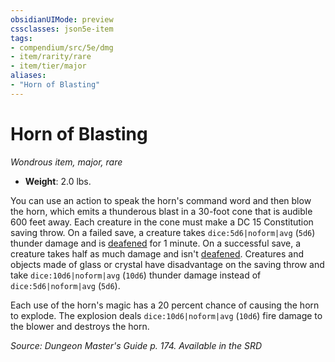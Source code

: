 ```yaml
---
obsidianUIMode: preview
cssclasses: json5e-item
tags:
- compendium/src/5e/dmg
- item/rarity/rare
- item/tier/major
aliases: 
- "Horn of Blasting"
---
```

# Horn of Blasting
*Wondrous item, major, rare*  

- **Weight**: 2.0 lbs.

You can use an action to speak the horn's command word and then blow the horn, which emits a thunderous blast in a 30-foot cone that is audible 600 feet away. Each creature in the cone must make a DC 15 Constitution saving throw. On a failed save, a creature takes `dice:5d6|noform|avg` (`5d6`) thunder damage and is [deafened](2-Mechanics/CLI/rules/conditions.md#Deafened) for 1 minute. On a successful save, a creature takes half as much damage and isn't [deafened](2-Mechanics/CLI/rules/conditions.md#Deafened). Creatures and objects made of glass or crystal have disadvantage on the saving throw and take `dice:10d6|noform|avg` (`10d6`) thunder damage instead of `dice:5d6|noform|avg` (`5d6`).

Each use of the horn's magic has a 20 percent chance of causing the horn to explode. The explosion deals `dice:10d6|noform|avg` (`10d6`) fire damage to the blower and destroys the horn.

*Source: Dungeon Master's Guide p. 174. Available in the <span title='Systems Reference Document (5.1)'>SRD</span>*